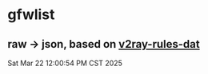 # gfwlist
## raw -> json, based on [v2ray-rules-dat](https://github.com/Loyalsoldier/v2ray-rules-dat)
Sat Mar 22 12:00:54 PM CST 2025

